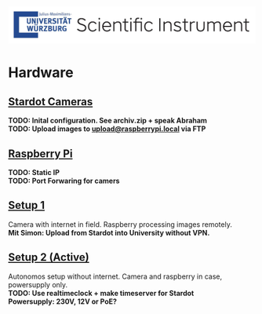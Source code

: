 ![Logo](./Sticker_UniWue-Scientific-Instrument.jpg)


# Hardware

## [Stardot Cameras](./stardot/README.md)
**TODO: Inital configuration. See archiv.zip + speak Abraham**  
**TODO: Upload images to upload@raspberrypi.local via FTP**


## [Raspberry Pi](./raspberry/README.md)
**TODO: Static IP**  
**TODO: Port Forwaring for camers**


## [Setup 1](./setup1/setup1.md)
Camera with internet in field. Raspberry processing images remotely.  
**Mit Simon: Upload from Stardot into University without VPN.**


## [Setup 2 (Active)](./setup2/setup2.md)
Autonomos setup without internet. Camera and raspberry in case, powersupply only.  
**TODO: Use realtimeclock + make timeserver for Stardot**  
**Powersupply: 230V, 12V or PoE?**